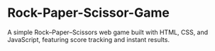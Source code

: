 # Rock-Paper-Scissor-Game
A simple Rock–Paper–Scissors web game built with HTML, CSS, and JavaScript, featuring score tracking and instant results.
